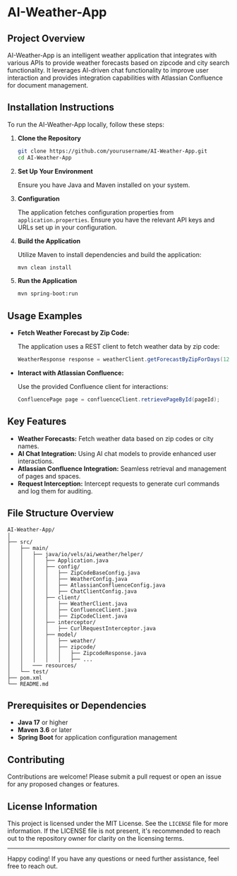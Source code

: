 # AI-Weather-App

## Project Overview
AI-Weather-App is an intelligent weather application that integrates with various APIs to provide weather forecasts based on zipcode and city search functionality. It leverages AI-driven chat functionality to improve user interaction and provides integration capabilities with Atlassian Confluence for document management.

## Installation Instructions

To run the AI-Weather-App locally, follow these steps:

1. **Clone the Repository**
   ```sh
   git clone https://github.com/yourusername/AI-Weather-App.git
   cd AI-Weather-App
   ```

2. **Set Up Your Environment**

   Ensure you have Java and Maven installed on your system.

3. **Configuration**

   The application fetches configuration properties from `application.properties`. Ensure you have the relevant API keys and URLs set up in your configuration.

4. **Build the Application**

   Utilize Maven to install dependencies and build the application:

   ```sh
   mvn clean install
   ```

5. **Run the Application**

   ```sh
   mvn spring-boot:run
   ```

## Usage Examples

- **Fetch Weather Forecast by Zip Code:**

  The application uses a REST client to fetch weather data by zip code:

  ```java
  WeatherResponse response = weatherClient.getForecastByZipForDays(12345, 5);
  ```

- **Interact with Atlassian Confluence:**

  Use the provided Confluence client for interactions:

  ```java
  ConfluencePage page = confluenceClient.retrievePageById(pageId);
  ```

## Key Features

- **Weather Forecasts:** Fetch weather data based on zip codes or city names.
- **AI Chat Integration:** Using AI chat models to provide enhanced user interactions.
- **Atlassian Confluence Integration:** Seamless retrieval and management of pages and spaces.
- **Request Interception:** Intercept requests to generate curl commands and log them for auditing.

## File Structure Overview

```
AI-Weather-App/
│
├── src/
│   ├── main/
│   │   ├── java/io/vels/ai/weather/helper/
│   │   │   ├── Application.java
│   │   │   ├── config/
│   │   │   │   ├── ZipCodeBaseConfig.java
│   │   │   │   ├── WeatherConfig.java
│   │   │   │   ├── AtlassianConfluenceConfig.java
│   │   │   │   ├── ChatClientConfig.java
│   │   │   ├── client/
│   │   │   │   ├── WeatherClient.java
│   │   │   │   ├── ConfluenceClient.java
│   │   │   │   ├── ZipCodeClient.java
│   │   │   ├── interceptor/
│   │   │   │   ├── CurlRequestInterceptor.java
│   │   │   ├── model/
│   │   │   │   ├── weather/
│   │   │   │   ├── zipcode/
│   │   │   │   │   ├── ZipcodeResponse.java
│   │   │   │   │   ├── ...
│   │   ─── resources/
│   └── test/
├── pom.xml
└── README.md
```

## Prerequisites or Dependencies

- **Java 17** or higher
- **Maven 3.6** or later
- **Spring Boot** for application configuration management

## Contributing

Contributions are welcome! Please submit a pull request or open an issue for any proposed changes or features.

## License Information

This project is licensed under the MIT License. See the `LICENSE` file for more information. If the LICENSE file is not present, it's recommended to reach out to the repository owner for clarity on the licensing terms.

---

Happy coding! If you have any questions or need further assistance, feel free to reach out.